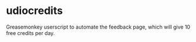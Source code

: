 # udiocredits
Greasemonkey userscript to automate the feedback page, which will give 10 free credits per day.
